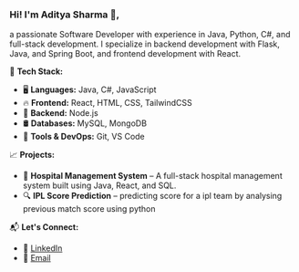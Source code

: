 
### Hi! I'm Aditya Sharma 👋,
 a passionate Software Developer with experience in Java, Python, C#, and full-stack development. I specialize in backend development with Flask, Java, and Spring Boot, and frontend development with React.

🌟 **Tech Stack:**
- 🖥️ **Languages:** Java, C#, JavaScript
- 🔥 **Frontend:** React, HTML, CSS, TailwindCSS
- 🚀 **Backend:** Node.js
- 🛢️ **Databases:** MySQL, MongoDB
- 🧰 **Tools & DevOps:** Git, VS Code

📈 **Projects:**  
- 🏥 **Hospital Management System** – A full-stack hospital management system built using Java, React, and SQL.  
- 🔍 **IPL Score Prediction** – predicting score for a ipl team by analysing previous match score using python   

📬 **Let's Connect:**  
- 🏢 [LinkedIn](https://www.linkedin.com/in/aditya-sharma-a1606325a/)  
- 📧 [Email](rs6441419@gmail.com)  

